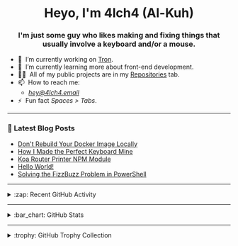 <h1 align="center">Heyo, I'm 4lch4 (Al-Kuh)</h1>
<h3 align="center">I'm just some guy who likes making and fixing things that usually involve a keyboard and/or a mouse.</h3>

<!-- <p align="left"> <img src="https://komarev.com/ghpvc/?username=4lch4" alt="4lch4" /> </p> -->

<ul>
  <li>🔭&nbsp;&nbsp;I’m currently working on <a href="https://github.com/4lch4/Tron">Tron</a>.</li>
  <li>🌱&nbsp;&nbsp;I’m currently learning more about front-end development.</li>
  <!-- <li>👯&nbsp;&nbsp;I’m looking to collaborate on <a href="https://github.com/4lch4/Tron">Tron</a>.</li> -->
  <li>👨‍💻&nbsp;&nbsp;All of my public projects are in my <a  href="https://github.com/4lch4?tab=repositories">Repositories</a> tab.</li>
  <li>📫&nbsp;&nbsp;How to reach me:
  <ul>
    <li><em><a href="mailto:hey@4lch4.email">hey@4lch4.email</a></em></li>
<!--     <li><em><a href="https://4lch4.social">My social site</a></em> with links to nearly all methods of contact.</li> -->
  </ul>
  </li>
  <li>⚡&nbsp;&nbsp;Fun fact <em>Spaces > Tabs</em>.</li>
</ul>

---

### :open_book: Latest Blog Posts

<!-- BLOG-POST-LIST:START -->
- [Don't Rebuild Your Docker Image Locally](https://4lch4.blog/entries/2021/10/dont-rebuild-docker-locally)
- [How I Made the Perfect Keyboard Mine](https://4lch4.blog/entries/2021/07/perfect-keyboard)
- [Koa Router Printer NPM Module](https://4lch4.blog/entries/2021/07/koa-router-printer)
- [Hello World!](https://4lch4.blog/entries/2021/05/hello-world)
- [Solving the FizzBuzz Problem in PowerShell](https://4lch4.blog/entries/2018/08/solving-the-fizzbuzz-problem-in-powershell)
<!-- BLOG-POST-LIST:END -->

---

<details>
  <summary>:zap: Recent GitHub Activity</summary>

<!--START_SECTION:activity-->
1. 🗣 Commented on [#594](https://github.com/federico-terzi/espanso/issues/594) in [federico-terzi/espanso](https://github.com/federico-terzi/espanso)
2. 🗣 Commented on [#400](https://github.com/SilentVoid13/Templater/issues/400) in [SilentVoid13/Templater](https://github.com/SilentVoid13/Templater)
3. 🗣 Commented on [#2](https://github.com/4lch4/writing-javascript-actions/issues/2) in [4lch4/writing-javascript-actions](https://github.com/4lch4/writing-javascript-actions)
4. 💪 Opened PR [#2](https://github.com/4lch4/writing-javascript-actions/pull/2) in [4lch4/writing-javascript-actions](https://github.com/4lch4/writing-javascript-actions)
5. 🗣 Commented on [#1](https://github.com/snowpackjs/play.astro.build/issues/1) in [snowpackjs/play.astro.build](https://github.com/snowpackjs/play.astro.build)
<!--END_SECTION:activity-->

</details>

---

<details>
  <summary>:bar_chart: GitHub Stats</summary>

  <img align="left" alt="4lch4's GitHub Stats" src="https://github-readme-stats.codestackr.vercel.app/api?username=4lch4&show_icons=true&hide_border=true" />

</details>

---

<details>
  <summary>:trophy: GitHub Trophy Collection</summary>

  <img alt="4lch4's GitHub Trophies" src="https://github-profile-trophy.vercel.app/?username=4lch4&column=4&theme=monokai">
</details>

